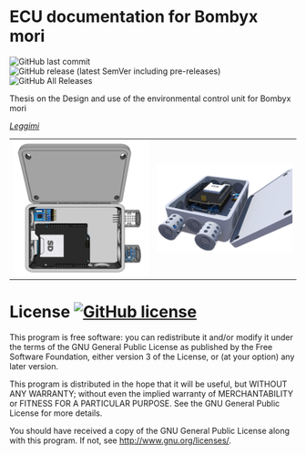 # ECU documentation for Bombyx mori

![GitHub last commit](https://img.shields.io/github/last-commit/GLWine/ECU-Bombyx?logo=github&style=social)
![GitHub release (latest SemVer including pre-releases)](https://img.shields.io/github/v/release/GLWine/ECU-Bombyx?include_prereleases&style=social)
![GitHub All Releases](https://img.shields.io/github/downloads/GLWine/ECU-Bombyx/total?style=social)

Thesis on the Design and use of the environmental control unit for Bombyx mori 

[*Leggimi*](https://github.com/GLWine/ECU-Bombyx/blob/master/README.it_IT.md)

<table cellspacing=”0″ cellpadding=”0″ width=”560″ border="0">
<tbody>
<tr>
<td valign=”top” width=”250”><img border="0" src="https://github.com/GLWine/ECU-Bombyx/blob/master/Prototipo%203D/Alto.png"></td>
<td valign=”top” width=”250”><img border="0" src="https://github.com/GLWine/ECU-Bombyx/blob/master/Prototipo%203D/ECU-B.png"></td>
</tr></tbody></table>

# License   [![GitHub license](https://img.shields.io/github/license/GLWine/ECU-Bombyx)](https://github.com/GLWine/ECU-Bombyx/blob/master/LICENSE.md)

This program is free software: you can redistribute it and/or modify
it under the terms of the GNU General Public License as published by
the Free Software Foundation, either version 3 of the License, or
(at your option) any later version.

This program is distributed in the hope that it will be useful,
but WITHOUT ANY WARRANTY; without even the implied warranty of
MERCHANTABILITY or FITNESS FOR A PARTICULAR PURPOSE.  See the
GNU General Public License for more details.

You should have received a copy of the GNU General Public License
along with this program.  If not, see <http://www.gnu.org/licenses/>.
